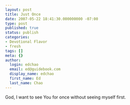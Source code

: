 ```yaml
---
layout: post
title: Just Once
date: 2007-05-22 18:41:30.000000000 -07:00
type: post
published: true
status: publish
categories:
- Devotional Flavor
- fresh
tags: []
meta: {}
author:
  login: edchao
  email: ed@guidebook.com
  display_name: edchao
  first_name: Ed
  last_name: Chao
---
```

<p>God, I want to see You for once without seeing myself first.</p>
